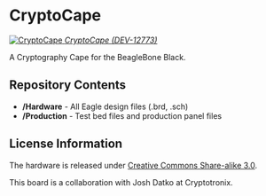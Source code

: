 CryptoCape
==========

[![CryptoCape](https://cdn.sparkfun.com//assets/parts/9/5/4/9/12773-01a.jpg)
*CryptoCape (DEV-12773)*](https://www.sparkfun.com/products/12773)

A Cryptography Cape for the BeagleBone Black.

Repository Contents
-------------------

* **/Hardware** - All Eagle design files (.brd, .sch)
* **/Production** - Test bed files and production panel files

License Information
-------------------
The hardware is released under [Creative Commons Share-alike 3.0](http://creativecommons.org/licenses/by-sa/3.0/).

This board is a collaboration with Josh Datko at Cryptotronix.
